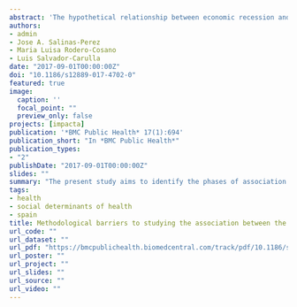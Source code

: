 ```yaml
---
abstract: 'The hypothetical relationship between economic recession and the increase in suicides in Spain is subject to various arguments. In addition to the inherent complexity of capturing and explaining the underlining mechanisms that could describe this causal link, different points of contention have been be identified. The period of this association and its possible starting points, the socioeconomic determinants that may explain the variationin suicide rate, and the data sources available are the main focus of controversy. The present study aims to identify the phases of association between different periods of economic recession and suicide rates, and compare the effect of different social determinants of health that have been mentioned in previous studies.'
authors:
- admin
- Jose A. Salinas-Perez
- Maria Luisa Rodero-Cosano
- Luis Salvador-Carulla
date: "2017-09-01T00:00:00Z"
doi: "10.1186/s12889-017-4702-0"
featured: true
image:
  caption: ''
  focal_point: ""
  preview_only: false
projects: [impacta]
publication: '*BMC Public Health* 17(1):694'
publication_short: "In *BMC Public Health*"
publication_types:
- "2"
publishDate: "2017-09-01T00:00:00Z"
slides: ""
summary: "The present study aims to identify the phases of association between different periods of economic recession and suicide rates, and compare the effect of different social determinants of health that have been mentioned in previous studies."
tags:
- health
- social determinants of health
- spain
title: Methodological barriers to studying the association between the economic crisis and suicide in Spain
url_code: ""
url_dataset: ""
url_pdf: "https://bmcpublichealth.biomedcentral.com/track/pdf/10.1186/s12889-017-4702-0"
url_poster: ""
url_project: ""
url_slides: ""
url_source: ""
url_video: ""
---
```

